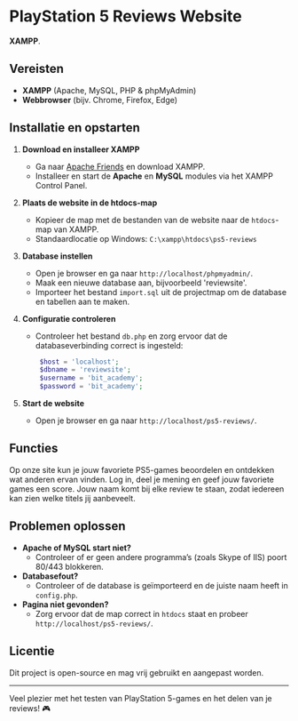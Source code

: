 # PlayStation 5 Reviews Website

 **XAMPP**.

## Vereisten
- **XAMPP** (Apache, MySQL, PHP & phpMyAdmin)
- **Webbrowser** (bijv. Chrome, Firefox, Edge)

## Installatie en opstarten

1. **Download en installeer XAMPP**
   - Ga naar [Apache Friends](https://www.apachefriends.org/) en download XAMPP.
   - Installeer en start de **Apache** en **MySQL** modules via het XAMPP Control Panel.

2. **Plaats de website in de htdocs-map**
   - Kopieer de map met de bestanden van de website naar de `htdocs`-map van XAMPP.
   - Standaardlocatie op Windows: `C:\xampp\htdocs\ps5-reviews`

3. **Database instellen**
   - Open je browser en ga naar `http://localhost/phpmyadmin/`.
   - Maak een nieuwe database aan, bijvoorbeeld 'reviewsite'.
   - Importeer het bestand `import.sql` uit de projectmap om de database en tabellen aan te maken.

4. **Configuratie controleren**
   - Controleer het bestand `db.php` en zorg ervoor dat de databaseverbinding correct is ingesteld:
     ```php
      $host = 'localhost';
      $dbname = 'reviewsite';
      $username = 'bit_academy';
      $password = 'bit_academy'; 
     ```

5. **Start de website**
   - Open je browser en ga naar `http://localhost/ps5-reviews/`.

## Functies
Op onze site kun je jouw favoriete PS5-games beoordelen en ontdekken wat anderen ervan vinden. Log in, deel je mening en geef jouw favoriete games een score. Jouw naam komt bij elke review te staan, zodat iedereen kan zien welke titels jij aanbeveelt.


## Problemen oplossen
- **Apache of MySQL start niet?**
  - Controleer of er geen andere programma’s (zoals Skype of IIS) poort 80/443 blokkeren.
- **Databasefout?**
  - Controleer of de database is geïmporteerd en de juiste naam heeft in `config.php`.
- **Pagina niet gevonden?**
  - Zorg ervoor dat de map correct in `htdocs` staat en probeer `http://localhost/ps5-reviews/`.

## Licentie
Dit project is open-source en mag vrij gebruikt en aangepast worden.

---
Veel plezier met het testen van PlayStation 5-games en het delen van je reviews! 🎮
